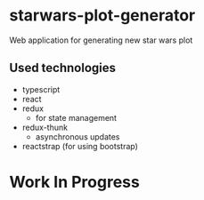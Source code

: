 # starwars-plot-generator
Web application for generating new star wars plot

## Used technologies
  * typescript
  * react
  * redux
    * for state management
  * redux-thunk
      * asynchronous updates
  * reactstrap (for using bootstrap)

# Work In Progress